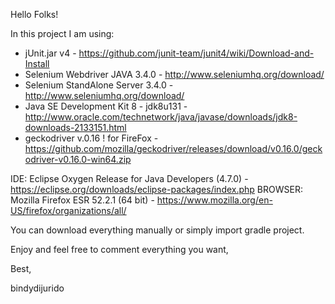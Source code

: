 Hello Folks!

In this project I am using: 

- jUnit.jar v4 - https://github.com/junit-team/junit4/wiki/Download-and-Install
- Selenium Webdriver JAVA 3.4.0 - http://www.seleniumhq.org/download/
- Selenium StandAlone Server 3.4.0 - http://www.seleniumhq.org/download/
- Java SE Development Kit 8 - jdk8u131 - http://www.oracle.com/technetwork/java/javase/downloads/jdk8-downloads-2133151.html
- geckodriver v.0.16 ! for FireFox - https://github.com/mozilla/geckodriver/releases/download/v0.16.0/geckodriver-v0.16.0-win64.zip

IDE: Eclipse Oxygen Release for Java Developers (4.7.0) - https://eclipse.org/downloads/eclipse-packages/index.php
BROWSER: Mozilla Firefox ESR 52.2.1 (64 bit) - https://www.mozilla.org/en-US/firefox/organizations/all/

You can download everything manually or simply import gradle project.


Enjoy and feel free to comment everything you want,

Best,

bindydijurido
